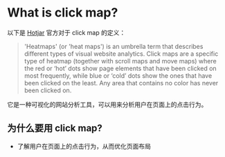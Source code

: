 # What is click map?

以下是 [Hotjar](https://www.hotjar.com/blog/click-maps/#what-is-a-click-map) 官方对于 click map 的定义：
> 'Heatmaps' (or 'heat maps') is an umbrella term that describes different types of visual website analytics. Click maps are a specific type of heatmap (together with scroll maps and move maps) where the red or ‘hot’ dots show page elements that have been clicked on most frequently, while blue or ‘cold’ dots show the ones that have been clicked on the least. Any area that contains no color has never been clicked on.

它是一种可视化的网站分析工具，可以用来分析用户在页面上的点击行为。


## 为什么要用 click map?

* 了解用户在页面上的点击行为，从而优化页面布局